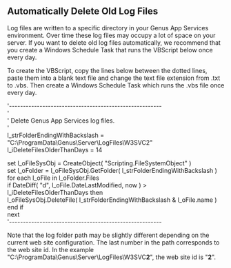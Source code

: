 ## Automatically Delete Old Log Files

Log files are written to a specific directory in your Genus App Services environment. Over time these log files may occupy a lot of space on your server. If you want to delete old log files automatically, we recommend that you create a Windows Schedule Task that runs the VBScript below once every day.

To create the VBScript, copy the lines below between the dotted lines, paste them into a blank text file and change the text file extension from .txt to .vbs. Then create a Windows Schedule Task which runs the .vbs file once every day.

'-------------------------------------------------------  
'  
' Delete Genus App Services log files.  
'  
l_strFolderEndingWithBackslash = "C:\ProgramData\Genus\Server\LogFiles\W3SVC2\"  
l_iDeleteFilesOlderThanDays = 14  

set l_oFileSysObj = CreateObject( "Scripting.FileSystemObject" )  
set l_oFolder = l_oFileSysObj.GetFolder( l_strFolderEndingWithBackslash )  
for each l_oFile in l_oFolder.Files  
if DateDiff( "d", l_oFile.DateLastModified, now ) > l_iDeleteFilesOlderThanDays then  
l_oFileSysObj.DeleteFile( l_strFolderEndingWithBackslash & l_oFile.name )  
end if  
next  
'-------------------------------------------------------

Note that the log folder path may be slightly different depending on the current web site configuration. The last number in the path corresponds to the web site id. In the example "C:\ProgramData\Genus\Server\LogFiles\W3SVC**2**\", the web site id is "**2**".